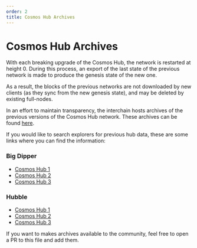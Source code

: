 ```yaml
---
order: 2
title: Cosmos Hub Archives
---
```


# Cosmos Hub Archives

With each breaking upgrade of the Cosmos Hub, the network is restarted at height 0. During this process, an export of the last state of the previous network is made to produce the genesis state of the new one.

As a result, the blocks of the previous networks are not downloaded by new clients (as they sync from the new genesis state), and may be deleted by existing full-nodes.

In an effort to maintain transparency, the interchain hosts archives of the previous versions of the Cosmos Hub network. These archives can be found [here](https://archive.interchain.io/).

If you would like to search explorers for previous hub data, these are some links where you can find the information:

### Big Dipper

- [Cosmos Hub 1](https://cosmoshub-1.bigdipper.live/)
- [Cosmos Hub 2](https://cosmoshub-2.bigdipper.live/)
- [Cosmos Hub 3](https://cosmoshub-3.bigdipper.live/)

### Hubble

- [Cosmos Hub 1](https://hubble.figment.network/cosmos/chains/cosmoshub-1)
- [Cosmos Hub 2](https://hubble.figment.network/cosmos/chains/cosmoshub-2)
- [Cosmos Hub 3](https://hubble.figment.network/cosmos/chains/cosmoshub-3)

If you want to makes archives available to the community, feel free to open a PR to this file and add them.
